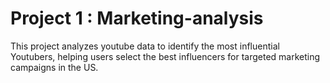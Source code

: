 # Project 1 : Marketing-analysis
This project analyzes youtube data to identify the most influential Youtubers, helping users select the best influencers for targeted marketing campaigns in the US.
